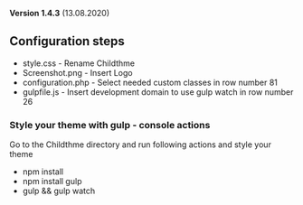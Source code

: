 

**Version 1.4.3** (13.08.2020)

## Configuration steps
* style.css - Rename Childthme
* Screenshot.png - Insert Logo
* configuration.php - Select needed custom classes in row number 81
* gulpfile.js - Insert development domain to use gulp watch in row number 26

### Style your theme with gulp - console actions
Go to the Childthme directory and run following actions and style your theme
* npm install
* npm install gulp
* gulp && gulp watch
